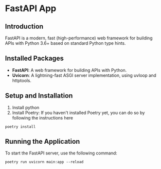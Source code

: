 # FastAPI App

## Introduction
FastAPI is a modern, fast (high-performance) web framework for building APIs with Python 3.6+ based on standard Python type hints.

## Installed Packages

- **FastAPI**: A web framework for building APIs with Python.
- **Uvicorn**: A lightning-fast ASGI server implementation, using uvloop and httptools.


## Setup and Installation

1. Install python
2. Install Poetry: If you haven't installed Poetry yet, you can do so by following the instructions here

`poetry install`

## Running the Application
To start the FastAPI server, use the following command:

`poetry run uvicorn main:app --reload`